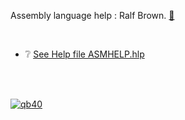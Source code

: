 Assembly language help : Ralf Brown. [🙋]

[🙋]: https://github.com/qb40/asm-help

<br>

- ❔ [See Help file ASMHELP.hlp](ASMHELP/index.html)

<br>
<br>


[![qb40](https://i.imgur.com/xAWLn0I.jpg)](https://qb40.github.io)
